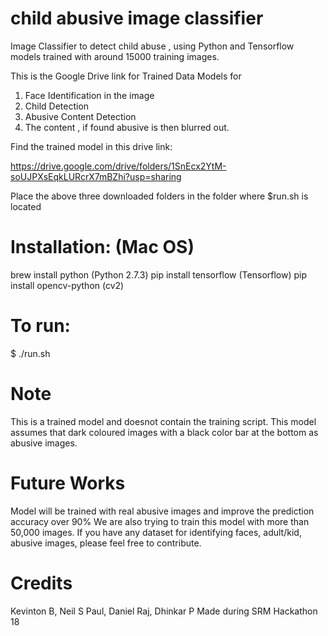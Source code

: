 # child abusive image classifier
Image Classifier to detect child abuse , using Python and Tensorflow models trained with around 15000 training images.

This is the Google Drive link for Trained Data Models for 
  1. Face Identification in the image
  2. Child Detection
  3. Abusive Content Detection
  4. The content , if found abusive is then blurred out.
  
  Find the trained model in this drive link:
  
https://drive.google.com/drive/folders/1SnEcx2YtM-soUJPXsEqkLURcrX7mBZhi?usp=sharing

Place the above three downloaded folders in the folder where $run.sh is located

# Installation: (Mac OS)
  brew install python (Python 2.7.3)
  pip install tensorflow (Tensorflow)
  pip install opencv-python (cv2)

# To run:
  $ ./run.sh
  
# Note
This is a trained model and doesnot contain the training script. This model assumes that dark coloured images with a black color bar at the bottom as abusive images. 

# Future Works
Model will be trained with real abusive images and improve the prediction accuracy over 90% 
We are also trying to train this model with more than 50,000 images. If you have any dataset for identifying faces, adult/kid, abusive images, please feel free to contribute.

# Credits
Kevinton B, Neil S Paul, Daniel Raj, Dhinkar P
Made during SRM Hackathon 18
